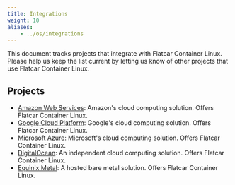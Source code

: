 ```yaml
---
title: Integrations
weight: 10
aliases:
    - ../os/integrations
---
```


This document tracks projects that integrate with Flatcar Container Linux. Please help us keep the list current by letting us know of other projects that use Flatcar Container Linux.

## Projects

- [Amazon Web Services](https://aws.amazon.com/marketplace/pp/B01H62FDJM): Amazon's cloud computing solution. Offers Flatcar Container Linux.
- [Google Cloud Platform](https://cloud.google.com/compute/docs/images#os-compute-support): Google's cloud computing solution. Offers Flatcar Container Linux.
- [Microsoft Azure](https://azuremarketplace.microsoft.com/en-us/marketplace/apps/category/compute?subcategories=operating-systems&page=1#): Microsoft's cloud computing solution. Offers Flatcar Container Linux.
- [DigitalOcean](https://www.digitalocean.com/products/linux-distribution/coreos/): An independent cloud computing solution. Offers Flatcar Container Linux.
- [Equinix Metal](https://metal.equinix.com/): A hosted bare metal solution. Offers Flatcar Container Linux.
